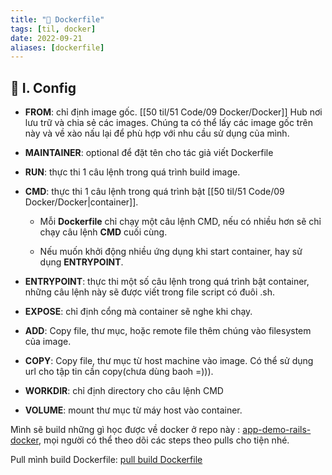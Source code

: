```yaml
---
title: "🐬 Dockerfile"
tags: [til, docker]
date: 2022-09-21
aliases: [dockerfile]
---
```



## 🌿 I. Config

- **FROM**: chỉ định image gốc. [[50 til/51 Code/09 Docker/Docker]] Hub nơi lưu trữ và chia sẻ các images. Chúng ta có thể lấy các image gốc trên này và về xào nấu lại để phù hợp với nhu cầu sử dụng của mình.

- **MAINTAINER**: optional để đặt tên cho tác giả viết Dockerfile

- **RUN**: thực thi 1 câu lệnh trong quá trình build image.

- **CMD**: thực thi 1 câu lệnh trong quá trình bật [[50 til/51 Code/09 Docker/Docker|container]].

	- Mỗi **Dockerfile** chỉ chạy một câu lệnh CMD, nếu có nhiều hơn sẽ chỉ chạy câu lệnh **CMD** cuối cùng.
	
	- Nếu muốn khởi động nhiều ứng dụng khi start container, hay sử dụng **ENTRYPOINT**.

- **ENTRYPOINT**: thực thi một số câu lệnh trong quá trình bật container, những câu lệnh này sẽ được viết trong file script có đuôi .sh.

- **EXPOSE**: chỉ định cổng mà container sẽ nghe khi chạy.

- **ADD**: Copy file, thư mục, hoặc remote file thêm chúng vào filesystem của image.

- **COPY**: Copy file, thư mục từ host machine vào image. Có thể sử dụng url cho tập tin cần copy(chưa dùng baoh =))).

- **WORKDIR**: chỉ định directory cho câu lệnh CMD

- **VOLUME**: mount thư mục từ máy host vào container.


Mình sẽ build những gì học được về docker ở repo này : [app-demo-rails-docker]( https://github.com/anhnh-3008/app-demo-rails-docker), mọi người có thể theo dõi các steps theo pulls cho tiện nhé. 

Pull mình build Dockerfile: [pull build Dockerfile](https://github.com/anhnh-3008/app-demo-rails-docker/pull/1)
